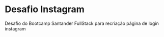 # Desafio Instagram
Desafio do Bootcamp Santander FullStack para recriação página de login instagram
